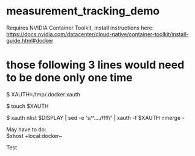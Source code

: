 # measurement_tracking_demo

Requires NVIDIA Container Toolkit, install instructions here: https://docs.nvidia.com/datacenter/cloud-native/container-toolkit/install-guide.html#docker

# those following 3 lines would need to be done only one time
$ XAUTH=/tmp/.docker.xauth

$ touch $XAUTH

$ xauth nlist $DISPLAY | sed -e 's/^..../ffff/' | xauth -f $XAUTH nmerge -

May have to do:  
$xhost +local:docker~

Test